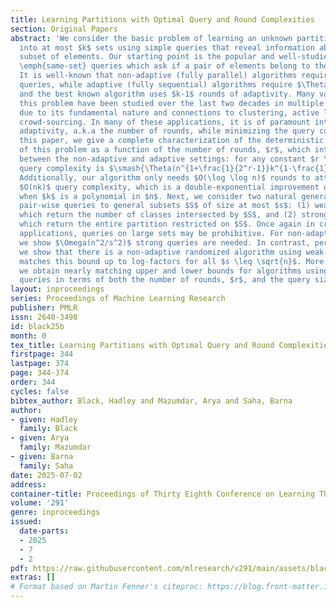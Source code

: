 ```yaml
---
title: Learning Partitions with Optimal Query and Round Complexities
section: Original Papers
abstract: 'We consider the basic problem of learning an unknown partition of $n$ elements
  into at most $k$ sets using simple queries that reveal information about a small
  subset of elements. Our starting point is the popular and well-studied pairwise
  \emph{same-set} queries which ask if a pair of elements belong to the same class.
  It is well-known that non-adaptive (fully parallel) algorithms require $\Theta(n^2)$
  queries, while adaptive (fully sequential) algorithms require $\Theta(nk)$ queries,
  and the best known algorithm uses $k-1$ rounds of adaptivity. Many variations of
  this problem have been studied over the last two decades in multiple disciplines
  due to its fundamental nature and connections to clustering, active learning, and
  crowd-sourcing. In many of these applications, it is of paramount interest to reduce
  adaptivity, a.k.a the number of rounds, while minimizing the query complexity. In
  this paper, we give a complete characterization of the deterministic query complexity
  of this problem as a function of the number of rounds, $r$, which interpolates smoothly
  between the non-adaptive and adaptive settings: for any constant $r \geq 1$, the
  query complexity is $\smash{\Theta(n^{1+\frac{1}{2^r-1}}k^{1-\frac{1}{2^r-1}})}$.
  Additionally, our algorithm only needs $O(\log \log n)$ rounds to attain the optimal
  $O(nk)$ query complexity, which is a double-exponential improvement over prior works
  when $k$ is a polynomial in $n$. Next, we consider two natural generalizations of
  pair-wise queries to general subsets $S$ of size at most $s$: (1) weak subset queries
  which return the number of classes intersected by $S$, and (2) strong subset queries
  which return the entire partition restricted on $S$. Once again in crowd sourcing
  applications, queries on large sets may be prohibitive. For non-adaptive algorithms,
  we show $\Omega(n^2/s^2)$ strong queries are needed. In contrast, perhaps surprisingly,
  we show that there is a non-adaptive randomized algorithm using weak queries that
  matches this bound up to log-factors for all $s \leq \sqrt{n}$. More generally,
  we obtain nearly matching upper and lower bounds for algorithms using weak and strong
  queries in terms of both the number of rounds, $r$, and the query size bound, $s$.'
layout: inproceedings
series: Proceedings of Machine Learning Research
publisher: PMLR
issn: 2640-3498
id: black25b
month: 0
tex_title: Learning Partitions with Optimal Query and Round Complexities
firstpage: 344
lastpage: 374
page: 344-374
order: 344
cycles: false
bibtex_author: Black, Hadley and Mazumdar, Arya and Saha, Barna
author:
- given: Hadley
  family: Black
- given: Arya
  family: Mazumdar
- given: Barna
  family: Saha
date: 2025-07-02
address:
container-title: Proceedings of Thirty Eighth Conference on Learning Theory
volume: '291'
genre: inproceedings
issued:
  date-parts:
  - 2025
  - 7
  - 2
pdf: https://raw.githubusercontent.com/mlresearch/v291/main/assets/black25b/black25b.pdf
extras: []
# Format based on Martin Fenner's citeproc: https://blog.front-matter.io/posts/citeproc-yaml-for-bibliographies/
---
```

